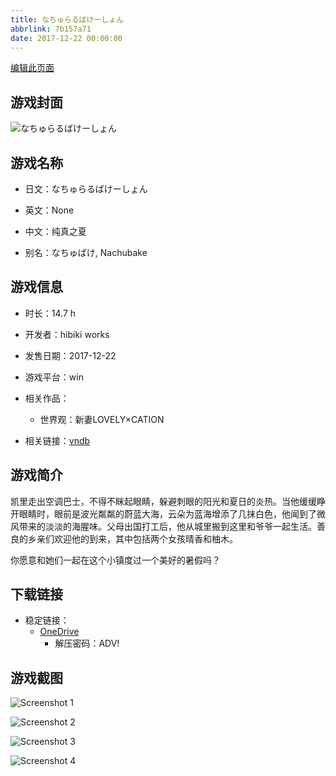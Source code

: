 ```yaml
---
title: なちゅらるばけーしょん
abbrlink: 7b157a71
date: 2017-12-22 00:00:00
---
```

[编辑此页面](https://github.com/ACG-3/ADV3-source/blob/main/source/_posts/games/%E3%81%AA%E3%81%A1%E3%82%85%E3%82%89%E3%82%8B%E3%81%B0%E3%81%91%E3%83%BC%E3%81%97%E3%82%87%E3%82%93.md)

## 游戏封面

![なちゅらるばけーしょん](https://pan.timero.xyz/onedrive/img_lib_001/%E3%81%AA%E3%81%A1%E3%82%85%E3%82%89%E3%82%8B%E3%81%B0%E3%81%91%E3%83%BC%E3%81%97%E3%82%87%E3%82%93_cover.avif)


## 游戏名称

- 日文：なちゅらるばけーしょん
- 英文：None
- 中文：纯真之夏

- 别名：なちゅばけ, Nachubake


## 游戏信息

- 时长：14.7 h
- 开发者：hibiki works
- 发售日期：2017-12-22
- 游戏平台：win
- 相关作品：
   - 世界观：新妻LOVELY×CATION

- 相关链接：[vndb](https://vndb.org/v21734)


## 游戏简介

凯里走出空调巴士，不得不眯起眼睛，躲避刺眼的阳光和夏日的炎热。当他缓缓睁开眼睛时，眼前是波光粼粼的蔚蓝大海，云朵为蓝海增添了几抹白色，他闻到了微风带来的淡淡的海腥味。父母出国打工后，他从城里搬到这里和爷爷一起生活。善良的乡亲们欢迎他的到来，其中包括两个女孩晴香和柚木。

你愿意和她们一起在这个小镇度过一个美好的暑假吗？




## 下载链接

- 稳定链接：
    - [OneDrive](https://pan.timero.xyz/onedrive/adv_lib_001/%E3%81%AA%E3%81%A1%E3%82%85%E3%82%89%E3%82%8B%E3%81%B0%E3%81%91%E3%83%BC%E3%81%97%E3%82%87%E3%82%93)
        - 解压密码：ADV!



## 游戏截图


![Screenshot 1](https://pan.timero.xyz/onedrive/img_lib_001/%E3%81%AA%E3%81%A1%E3%82%85%E3%82%89%E3%82%8B%E3%81%B0%E3%81%91%E3%83%BC%E3%81%97%E3%82%87%E3%82%93_Screenshot_1.avif)

![Screenshot 2](https://pan.timero.xyz/onedrive/img_lib_001/%E3%81%AA%E3%81%A1%E3%82%85%E3%82%89%E3%82%8B%E3%81%B0%E3%81%91%E3%83%BC%E3%81%97%E3%82%87%E3%82%93_Screenshot_2.avif)

![Screenshot 3](https://pan.timero.xyz/onedrive/img_lib_001/%E3%81%AA%E3%81%A1%E3%82%85%E3%82%89%E3%82%8B%E3%81%B0%E3%81%91%E3%83%BC%E3%81%97%E3%82%87%E3%82%93_Screenshot_3.avif)

![Screenshot 4](https://pan.timero.xyz/onedrive/img_lib_001/%E3%81%AA%E3%81%A1%E3%82%85%E3%82%89%E3%82%8B%E3%81%B0%E3%81%91%E3%83%BC%E3%81%97%E3%82%87%E3%82%93_Screenshot_4.avif)

